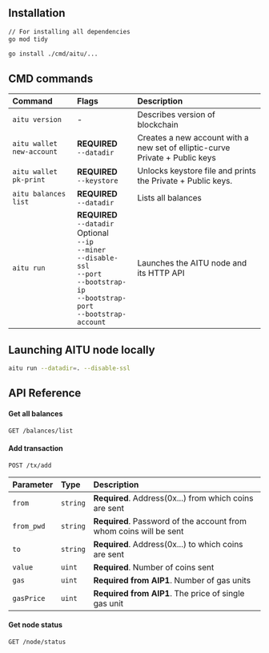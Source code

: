 ## Installation
```bash
// For installing all dependencies
go mod tidy

go install ./cmd/aitu/...
```

## CMD commands

| Command | Flags     | Description                       |
| :-------- | :------- | :-------------------------------- |
| `aitu version`      | - | Describes version of blockchain |
| `aitu wallet new-account`      | **REQUIRED**<br/>`--datadir` | Creates a new account with a new set of elliptic-curve Private + Public keys |
| `aitu wallet pk-print`      | **REQUIRED**<br/>`--keystore` | Unlocks keystore file and prints the Private + Public keys. |
| `aitu balances list`      | **REQUIRED**<br/>`--datadir` | Lists all balances |
| `aitu run`      | **REQUIRED**<br/>`--datadir`<br/>Optional<br/>`--ip`<br/>`--miner`<br/>`--disable-ssl`<br/>`--port`<br/>`--bootstrap-ip`<br/>`--bootstrap-port`<br/>`--bootstrap-account`| Launches the AITU node and its HTTP API |

## Launching AITU node locally

```bash
aitu run --datadir=. --disable-ssl
```

## API Reference

#### Get all balances

```http
GET /balances/list
```

#### Add transaction

```http
POST /tx/add
```
| Parameter | Type     | Description                |
| :-------- | :------- | :------------------------- |
| `from` | `string` | **Required**. Address(0x...) from which coins are sent |
| `from_pwd` | `string` | **Required**. Password of the account from whom coins will be sent |
| `to` | `string` | **Required**. Address(0x...) to which coins are sent |
| `value` | `uint` | **Required**. Number of coins sent |
| `gas` | `uint` | **Required from AIP1**. Number of gas units |
| `gasPrice` | `uint` | **Required from AIP1**. The price of single gas unit |

#### Get node status

```http
GET /node/status
```